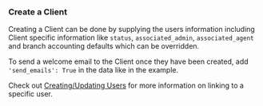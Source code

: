 ### Create a Client

Creating a Client can be done by supplying the users information including Client specific
information like `status`, `associated_admin`, `associated_agent` and branch accounting defaults which can 
be overridden.

To send a welcome email to the Client once they have been created, add `'send_emails': True` in the data like in the 
example.

Check out [Creating/Updating Users](#creating-updating-users) for more information on linking to a specific user.

